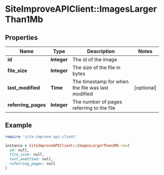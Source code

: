 # SiteImproveAPIClient::ImagesLargerThan1Mb

## Properties

| Name | Type | Description | Notes |
| ---- | ---- | ----------- | ----- |
| **id** | **Integer** | The id of the image |  |
| **file_size** | **Integer** | The size of the file in bytes |  |
| **last_modified** | **Time** | The timestamp for when the file was last modified | [optional] |
| **referring_pages** | **Integer** | The number of pages referring to the file |  |

## Example

```ruby
require 'site-improve-api-client'

instance = SiteImproveAPIClient::ImagesLargerThan1Mb.new(
  id: null,
  file_size: null,
  last_modified: null,
  referring_pages: null
)
```

